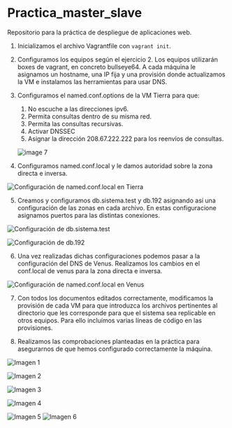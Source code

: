 # Practica_master_slave
Repositorio para la práctica de despliegue de aplicaciones web.

1. Inicializamos el archivo Vagrantfile con `vagrant init`.
2. Configuramos los equipos según el ejercicio 2. Los equipos utilizarán boxes de vagrant, en concreto bullseye64. A cada máquina le asignamos un hostname, una IP fija y una provisión donde actualizamos la VM e instalamos las herramientas para usar DNS.

3. Configuramos el named.conf.options de la VM Tierra para que:
    1. No escuche a las direcciones ipv6.
    2. Permita consultas dentro de su misma red.
    3. Permita las consultas recursivas.
    4. Activar DNSSEC
    5.  Asignar la dirección 208.67.222.222 para los reenvíos de consultas.
    
    ![image 7](./images/captura-conf-tierra.png)

4. Configuramos named.conf.local y le damos autoridad sobre la zona directa e inversa.

![Configuración de named.conf.local en Tierra](./images/captura-conf-local-tierra.png)


5. Creamos y configuramos db.sistema.test y db.192 asignando así una configuración de las zonas en cada archivo. En estas configuracione asignamos puertos para las distintas conexiones.

![Configuración de db.sistema.test](./images/captura-db-sistema-test.png)

![Configuración de db.192](./images/captura-db-192.png)

6. Una vez realizadas dichas configuraciones podemos pasar a la configuración del DNS de Venus.
Realizamos los cambios en el conf.local de venus para la zona directa e inversa.

![Configuración de named.conf.local en Venus](./images/captura-conf-venus-local.png)

7. Con todos los documentos editados correctamente, modificamos la provisión de cada VM para que introduzca los archivos pertinentes al directorio que les corresponde para que el sistema sea replicable en otros equipos.
    Para ello incluímos varias líneas de código en las provisiones.

8. Realizamos las comprobaciones planteadas en la práctica para asegurarnos de que hemos configurado correctamente la máquina.

![Imagen 1](./images/comprobacion-registrosa.png)

![Imagen 2](./images/comprobacion-inversa.png)

![Imagen 3](./images/consulta-correoficticio.png)

![Imagen 4](./images/consulta-dns.png)

![Imagen 5](./images/verificacion-alias.png)
![Imagen 6](./images/transferencia-correcta.png)
